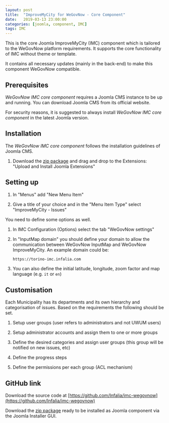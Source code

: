 ```yaml
---
layout: post
title:  "ImproveMyCity for WeGovNow - Core Component"
date:   2019-03-13 23:00:00
categories: [joomla, component, IMC]
tags: IMC
---
```

This is the core Joomla ImproveMyCity (IMC) component which is tailored to the WeGovNow platform requirements. It supports the core functionality of IMC without theme or template.

It contains all necessary updates (mainly in the back-end) to make this component WeGovNow compatible.

Prerequisites
----------------
*WeGovNow IMC core component* requires a Joomla CMS instance to be up and running. You can download Joomla CMS from its official website.

For security reasons, it is suggested to always install *WeGovNow IMC core component* in the latest Joomla version.

Installation
----------------
The *WeGovNow IMC core component* follows the installation guidelines of Joomla CMS.


1) Download the [zip package](https://github.com/Infalia/imc-wegovnow/archive/master.zip) and drag and drop to the Extensions: "Upload and Install Joomla Extensions"

Setting up
----------------

1) In "Menus" add "New Menu Item"

2) Give a title of your choice and in the "Menu Item Type" select "ImproveMyCity - Issues"

You need to define some options as well. 

1) In IMC Configuration (Options) select the tab "WeGovNow settings"

2) In "InputMap domain" you should define your domain to allow the communication between WeGovNow InputMap and WeGovNow ImproveMyCity. An example domain could be:

    ```html
    https://torino-imc.infalia.com
    ```

3) You can also define the initial latitude, longitude, zoom factor and map language (e.g. `it` or `en`)

Customisation
----------------
Each Municipality has its departments and its own hierarchy and categorisation of issues. Based on the requirements the following should be set.

1) Setup user groups (user refers to administrators and not UWUM users)

2) Setup administrator accounts and assign them to one or more groups

3) Define the desired categories and assign user groups (this group will be notified on new issues, etc)

4) Define the progress steps 

5) Define the permissions per each group (ACL mechanism)

GitHub link
----------------
Download the source code at [https://github.com/Infalia/imc-wegovnow](https://github.com/Infalia/imc-wegovnow)

Download the [zip package](https://github.com/Infalia/imc-wegovnow/archive/master.zip) ready to be installed as Joomla component via the Joomla Installer GUI.